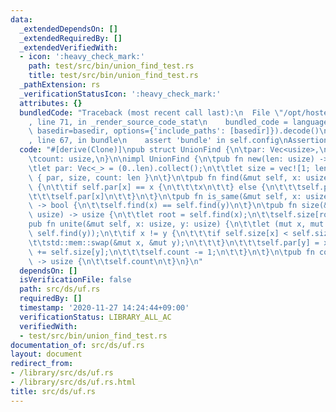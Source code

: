 ```yaml
---
data:
  _extendedDependsOn: []
  _extendedRequiredBy: []
  _extendedVerifiedWith:
  - icon: ':heavy_check_mark:'
    path: test/src/bin/union_find_test.rs
    title: test/src/bin/union_find_test.rs
  _pathExtension: rs
  _verificationStatusIcon: ':heavy_check_mark:'
  attributes: {}
  bundledCode: "Traceback (most recent call last):\n  File \"/opt/hostedtoolcache/Python/3.9.0/x64/lib/python3.9/site-packages/onlinejudge_verify/documentation/build.py\"\
    , line 71, in _render_source_code_stat\n    bundled_code = language.bundle(stat.path,\
    \ basedir=basedir, options={'include_paths': [basedir]}).decode()\n  File \"/opt/hostedtoolcache/Python/3.9.0/x64/lib/python3.9/site-packages/onlinejudge_verify/languages/user_defined.py\"\
    , line 67, in bundle\n    assert 'bundle' in self.config\nAssertionError\n"
  code: "#[derive(Clone)]\npub struct UnionFind {\n\tpar: Vec<usize>,\n\tsize: Vec<usize>,\n\
    \tcount: usize,\n}\n\nimpl UnionFind {\n\tpub fn new(len: usize) -> Self {\n\t\
    \tlet par: Vec<_> = (0..len).collect();\n\t\tlet size = vec![1; len];\n\t\tSelf\
    \ { par, size, count: len }\n\t}\n\tpub fn find(&mut self, x: usize) -> usize\
    \ {\n\t\tif self.par[x] == x {\n\t\t\tx\n\t\t} else {\n\t\t\tself.par[x] = self.find(self.par[x]);\n\
    \t\t\tself.par[x]\n\t\t}\n\t}\n\tpub fn is_same(&mut self, x: usize, y: usize)\
    \ -> bool {\n\t\tself.find(x) == self.find(y)\n\t}\n\tpub fn size(&mut self, x:\
    \ usize) -> usize {\n\t\tlet root = self.find(x);\n\t\tself.size[root]\n\t}\n\t\
    pub fn unite(&mut self, x: usize, y: usize) {\n\t\tlet (mut x, mut y) = (self.find(x),\
    \ self.find(y));\n\t\tif x != y {\n\t\t\tif self.size[x] < self.size[y] {\n\t\t\
    \t\tstd::mem::swap(&mut x, &mut y);\n\t\t\t}\n\t\t\tself.par[y] = x;\n\t\t\tself.size[x]\
    \ += self.size[y];\n\t\t\tself.count -= 1;\n\t\t}\n\t}\n\tpub fn count(&self)\
    \ -> usize {\n\t\tself.count\n\t}\n}\n"
  dependsOn: []
  isVerificationFile: false
  path: src/ds/uf.rs
  requiredBy: []
  timestamp: '2020-11-27 14:24:44+09:00'
  verificationStatus: LIBRARY_ALL_AC
  verifiedWith:
  - test/src/bin/union_find_test.rs
documentation_of: src/ds/uf.rs
layout: document
redirect_from:
- /library/src/ds/uf.rs
- /library/src/ds/uf.rs.html
title: src/ds/uf.rs
---
```

